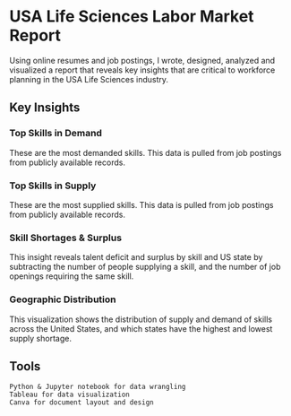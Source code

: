 # USA Life Sciences Labor Market Report
Using online resumes and job postings, I wrote, designed, analyzed and visualized a report that reveals key insights that are critical to workforce planning in the USA Life Sciences industry.

## Key Insights

### Top Skills in Demand
  These are the most demanded skills. This data is pulled from job postings from publicly available records.

### Top Skills in Supply
  These are the most supplied skills. This data is pulled from job postings from publicly available records.


### Skill Shortages & Surplus
This insight reveals talent deficit and surplus by skill and US state by subtracting the number of people supplying a skill, and the number of job openings requiring the same skill.

### Geographic Distribution
  This visualization shows the distribution of supply and demand of skills across the United States, and which states have the highest and lowest supply shortage.


## Tools

    Python & Jupyter notebook for data wrangling
    Tableau for data visualization
    Canva for document layout and design
